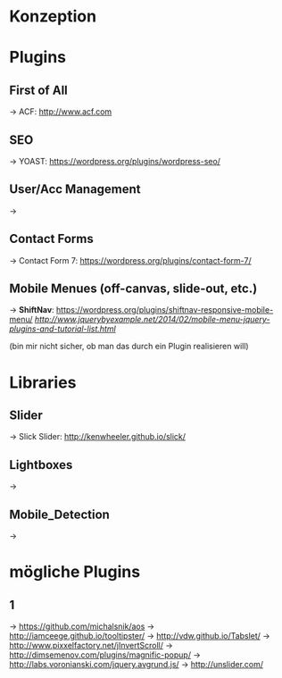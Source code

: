 # Konzeption

# Plugins
## First of All
-> ACF: http://www.acf.com
## SEO
-> YOAST: https://wordpress.org/plugins/wordpress-seo/
## User/Acc Management
->
## Contact Forms
-> Contact Form 7: https://wordpress.org/plugins/contact-form-7/

## Mobile Menues (off-canvas, slide-out, etc.)
-> **ShiftNav**: https://wordpress.org/plugins/shiftnav-responsive-mobile-menu/
*http://www.jquerybyexample.net/2014/02/mobile-menu-jquery-plugins-and-tutorial-list.html*

(bin mir nicht sicher, ob man das durch ein Plugin realisieren will)

# Libraries
## Slider
-> Slick Slider: http://kenwheeler.github.io/slick/
## Lightboxes
-> 
## Mobile_Detection
->

# mögliche Plugins
## 1
-> https://github.com/michalsnik/aos
-> http://iamceege.github.io/tooltipster/
-> http://vdw.github.io/Tabslet/
-> http://www.pixxelfactory.net/jInvertScroll/
-> http://dimsemenov.com/plugins/magnific-popup/
-> http://labs.voronianski.com/jquery.avgrund.js/
-> http://unslider.com/
